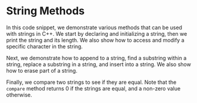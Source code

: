 # String Methods
In this code snippet, we demonstrate various methods that can be used with strings in C++. We start by declaring and initializing a string, then we print the string and its length. We also show how to access and modify a specific character in the string. 

Next, we demonstrate how to append to a string, find a substring within a string, replace a substring in a string, and insert into a string. We also show how to erase part of a string.

Finally, we compare two strings to see if they are equal. Note that the `compare` method returns 0 if the strings are equal, and a non-zero value otherwise.